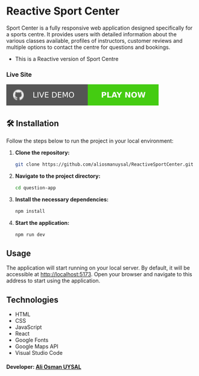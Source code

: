 # Reactive Sport Center

Sport Center is a fully responsive web application designed specifically for a sports centre. It provides users with detailed information about the various classes available, profiles of instructors, customer reviews and multiple options to contact the centre for questions and bookings.

- This is a Reactive version of Sport Centre

### Live Site
[![GitHub Logo](./public/images/github.svg)](https://sportcenter-wine.vercel.app/)

## 🛠️ Installation

Follow the steps below to run the project in your local environment:

1. **Clone the repository:**

    ```bash
    git clone https://github.com/aliosmanuysal/ReactiveSportCenter.git
    ```

2. **Navigate to the project directory:**

    ```bash
    cd question-app
    ```

3. **Install the necessary dependencies:**

    ```bash
    npm install
    ```

4. **Start the application:**

    ```bash
    npm run dev
    ```
## Usage

The application will start running on your local server. By default, it will be accessible at [http://localhost:5173](http://localhost:5173). Open your browser and navigate to this address to start using the application.

## Technologies
- HTML
- CSS
- JavaScript
- React
- Google Fonts
- Google Maps API
- Visual Studio Code

#### Developer: [Ali Osman UYSAL](https://www.linkedin.com/in/aliosmanuysal/)
